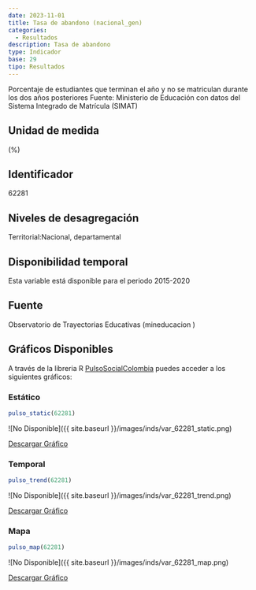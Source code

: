 ```yaml
---
date: 2023-11-01
title: Tasa de abandono (nacional_gen)
categories:
  - Resultados
description: Tasa de abandono
type: Indicador
base: 29
tipo: Resultados
--- 
```


Porcentaje de estudiantes que terminan el año y no se matriculan durante los dos años posteriores
Fuente: Ministerio de Educación con datos del Sistema Integrado de Matrícula (SIMAT)

## Unidad de medida
(%)

## Identificador
62281

## Niveles de desagregación
Territorial:Nacional, departamental

## Disponibilidad temporal
Esta variable está disponible para el periodo 2015-2020

## Fuente
Observatorio de Trayectorias Educativas (mineducacion )

## Gráficos Disponibles

A través de la libreria R [PulsoSocialColombia](https://github.com/pulsosocialcolombia/PulsoSocialColombia) puedes acceder a los siguientes gráficos:

### Estático

``` R
pulso_static(62281)
```

![No Disponible]({{ site.baseurl }}/images/inds/var_62281_static.png)

<a href='{{ site.baseurl }}/images/inds/var_62281_static.png'>Descargar Gráfico</a>

### Temporal

``` R
pulso_trend(62281)
```

![No Disponible]({{ site.baseurl }}/images/inds/var_62281_trend.png)

<a href='{{ site.baseurl }}/images/inds/var_62281_trend.png'>Descargar Gráfico</a>

### Mapa

``` R
pulso_map(62281)
```

![No Disponible]({{ site.baseurl }}/images/inds/var_62281_map.png)

<a href='{{ site.baseurl }}/images/inds/var_62281_map.png'>Descargar Gráfico</a>